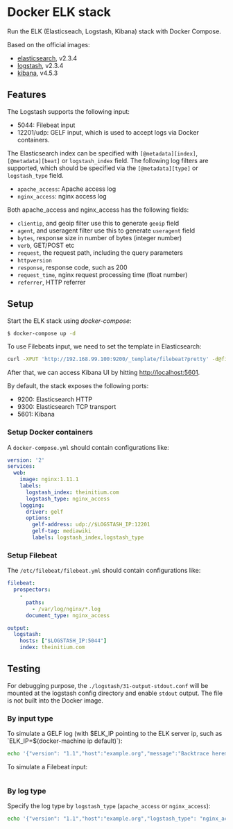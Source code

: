 # Docker ELK stack

Run the ELK (Elasticseach, Logstash, Kibana) stack with Docker Compose.

Based on the official images:

* [elasticsearch](https://registry.hub.docker.com/_/elasticsearch/), v2.3.4
* [logstash](https://registry.hub.docker.com/_/logstash/), v2.3.4
* [kibana](https://registry.hub.docker.com/_/kibana/), v4.5.3

## Features

The Logstash supports the following input:

* 5044: Filebeat input
* 12201/udp: GELF input, which is used to accept logs via Docker containers.

The Elasticsearch index can be specified with `[@metadata][index]`, `[@metadata][beat]` or `logstash_index` field.
The following log filters are supported, which should be specified via the `[@metadata][type]` or `logstash_type` field.

* `apache_access`: Apache access log
* `nginx_access`: nginx access log

Both apache_access and nginx_access has the following fields:

* `clientip`, and geoip filter use this to generate `geoip` field
* `agent`, and useragent filter use this to generate `useragent` field
* `bytes`, response size in number of bytes (integer number)
* `verb`, GET/POST etc
* `request`, the request path, including the query parameters
* `httpversion`
* `response`, response code, such as 200
* `request_time`, nginx request processing time (float number)
* `referrer`, HTTP referrer

## Setup

Start the ELK stack using *docker-compose*:

```bash
$ docker-compose up -d
```

To use Filebeats input, we need to set the template in Elasticsearch:

```bash
curl -XPUT 'http://192.168.99.100:9200/_template/filebeat?pretty' -d@filebeat/index-template.json
```

After that, we can access Kibana UI by hitting [http://localhost:5601](http://localhost:5601).

By default, the stack exposes the following ports:
* 9200: Elasticsearch HTTP
* 9300: Elasticsearch TCP transport
* 5601: Kibana


### Setup Docker containers

A `docker-compose.yml` should contain configurations like:

```yaml
version: '2'
services:
  web:
    image: nginx:1.11.1
    labels:
      logstash_index: theinitium.com
      logstash_type: nginx_access
    logging:
      driver: gelf
      options:
        gelf-address: udp://$LOGSTASH_IP:12201
        gelf-tag: mediawiki
        labels: logstash_index,logstash_type
```

### Setup Filebeat

The `/etc/filebeat/filebeat.yml` should contain configurations like:

```yaml
filebeat:
  prospectors:
    -
      paths:
        - /var/log/nginx/*.log
      document_type: nginx_access

output:
  logstash:
    hosts: ["$LOGSTASH_IP:5044"]
    index: theinitium.com
```

## Testing

For debugging purpose, the `./logstash/31-output-stdout.conf` will be mounted at the logstash config directory and enable
`stdout` output. The file is not built into the Docker image.

### By input type

To simulate a GELF log (with $ELK_IP pointing to the ELK server ip, such as `ELK_IP=$(docker-machine ip default)`):

```bash
echo '{"version": "1.1","host":"example.org","message":"Backtrace heremore stuff"}' | tee /dev/tty | gzip --stdout | nc -u -w 1 $ELK_IP 12201
```

To simulate a Filebeat input:

```bash
```

### By log type

Specify the log type by `logstash_type` (`apache_access` or `nginx_access`):

```bash
echo '{"version": "1.1","host":"example.org","logstash_type": "nginx_access", "message":"192.241.205.129 - - [19/Jul/2016:23:59:56 +0800] \"GET /article/20160719-dailynews-germany-train-axe/ HTTP/1.1\" 200 13840 \"-\" \"Mozilla/5.0 (Linux; Android 5.1; 8681-A01 Build/LMY47D) AppleWebKit/537.36 (KHTML, like Gecko) Version/4.0 Chrome/39.0.0.0 Mobile Safari/537.36\""}' | tee /dev/tty | gzip --stdout | nc -u -w 1 $ELK_IP 12201
```

